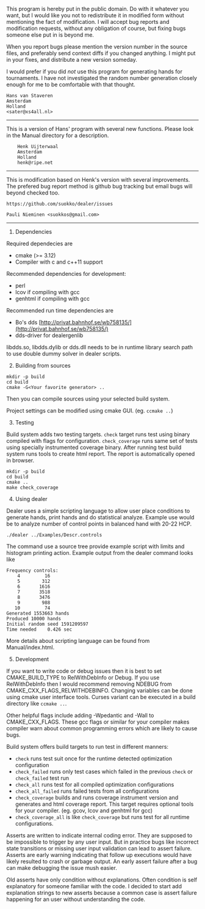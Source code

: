 This program is hereby put in the public domain. Do with it whatever
you want, but I would like you not to redistribute it in modified form
without mentioning the fact of modification. I will accept bug reports
and modification requests, without any obligation of course, but fixing
bugs someone else put in is beyond me.

When you report bugs please mention the version number in the source
files, and preferably send context diffs if you changed anything.
I might put in your fixes, and distribute a new version someday.

I would prefer if you did *not* use this program for generating hands
for tournaments. I have not investigated the random number generation
closely enough for me to be comfortable with that thought.

	Hans van Staveren
	Amsterdam
	Holland
	<sater@xs4all.nl>

------------------------------------------------------------------------------
This is a version of Hans' program with several new functions.   Please
look in the Manual directory for a description.

        Henk Uijterwaal
        Amsterdam
        Holland
        henk@ripe.net

------------------------------------------------------------------------------
This is modification based on Henk's version with several improvements. The
prefered bug report method is github bug tracking but email bugs will beyond
checked too.

	https://github.com/suokko/dealer/issues

	Pauli Nieminen <suokkos@gmail.com>
------------------------------------------------------------------------------

1. Dependencies

Required dependecies are
* cmake (>= 3.12)
* Compiler with c and c++11 support

Recommended dependencies for development:
* perl
* lcov if compiling with gcc
* genhtml if compiling with gcc

Recommended run time dependencies are
* Bo's dds [http://privat.bahnhof.se/wb758135/](http://privat.bahnhof.se/wb758135/)
* dds-driver for dealergenlib

libdds.so, libdds.dylib or dds.dll needs to be in runtime library search path to
use double dummy solver in dealer scripts.

2.  Building from sources

```
mkdir -p build
cd build
cmake -G<Your favorite generator> ..
```

Then you can compile sources using your selected build system.

Project settings can be modified using cmake GUI. (eg. `ccmake ..`)

3. Testing

Build system adds two testing targets. `check` target runs test using binary
compiled with flags for configuration. `check_coverage` runs same set of tests
using specially instrumented coverage binary. After running test build system
runs tools to create html report. The report is automatically opened in browser.

```
mkdir -p build
cd build
cmake ..
make check_coverage
```

4. Using dealer

Dealer uses a simple scripting language to allow user place conditions to
generate hands, print hands and do statistical analyze. Example use would be to
analyze number of control points in balanced hand with 20-22 HCP.

```
./dealer ../Examples/Descr.controls
```

The command use a source tree provide example script with limits and histogram
printing action. Example output from the dealer command looks like

```
Frequency controls:
    4	      16
    5	     312
    6	    1616
    7	    3518
    8	    3476
    9	     988
   10	      74
Generated 1553663 hands
Produced 10000 hands
Initial random seed 1591209597
Time needed    0.426 sec
```

More details about scripting language can be found from
Manual/index.html.

5. Development

If you want to write code or debug issues then it is best to set
CMAKE_BUILD_TYPE to RelWithDebInfo or Debug. If you use RelWithDebInfo then I
would recommend removing NDEBUG from CMAKE_CXX_FLAGS_RELWITHDEBINFO. Changing
variables can be done using cmake user interface tools. Curses variant can be
executed in a build directory like `ccmake ..`.

Other helpful flags include adding -Wpedantic and -Wall to CMAKE_CXX_FLAGS.
These gcc flags or similar for your compiler makes compiler warn about common
programming errors which are likely to cause bugs.

Build system offers build targets to run test in different manners:
* `check` runs test suit once for the runtime detected optimization configuration
* `check_failed` runs only test cases which failed in the previous `check` or
  `check_failed` test run
* `check_all` runs test for all compiled optimization configurations
* `check_all_failed` runs failed tests from all configurations
* `check_coverage` builds and runs coverage instrument version and generates and
  html coverage report. This target requires optional tools for your compiler.
  (eg. gcov, lcov and genhtml for gcc)
* `check_coverage_all` is like `check_coverage` but runs test for all runtime
  configurations.

Asserts are written to indicate internal coding error. They are supposed to
be impossible to trigger by any user input. But in practice bugs like incorrect
state transitions or missing user input validation can lead to assert failure.
Asserts are early warning indicating that follow up executions would have likely
resulted to crash or garbage output. An early assert failure after a bug can
make debugging the issue mush easier.

Old asserts have only condition without explanations. Often condition is self
explanatory for someone familiar with the code. I decided to start add
explanation strings to new asserts because a common case is assert failure
happening for an user without understanding the code.
